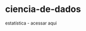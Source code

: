 # ciencia-de-dados

estatística - <a src='[wevlob1/ciencia-de-dados/estatística](https://github.com/wevlob1/ciencia-de-dados/tree/main/estat%C3%ADstica)'>acessar aqui</a>
